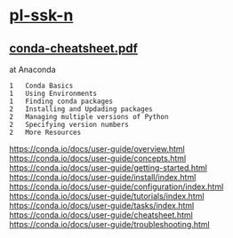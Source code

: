 # [pl-ssk-n](README.md)


## [conda-cheatsheet.pdf](https://conda.io/docs/_downloads/conda-cheatsheet.pdf)
at Anaconda

```
1   Conda Basics
1   Using Environments
1   Finding conda packages
2   Installing and Updading packages
2   Managing multiple versions of Python
2   Specifying version numbers
2   More Resources
```

https://conda.io/docs/user-guide/overview.html  
https://conda.io/docs/user-guide/concepts.html  
https://conda.io/docs/user-guide/getting-started.html  
https://conda.io/docs/user-guide/install/index.html  
https://conda.io/docs/user-guide/configuration/index.html  
https://conda.io/docs/user-guide/tutorials/index.html  
https://conda.io/docs/user-guide/tasks/index.html  
https://conda.io/docs/user-guide/cheatsheet.html  
https://conda.io/docs/user-guide/troubleshooting.html  



